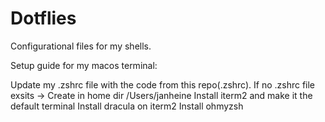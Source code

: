 # Dotflies

Configurational files for my shells.

Setup guide for my macos terminal:

Update my .zshrc file with the code from this repo(.zshrc). If no .zshrc file exsits -> Create in home dir /Users/janheine
Install iterm2 and make it the default terminal
Install dracula on iterm2
Install ohmyzsh
